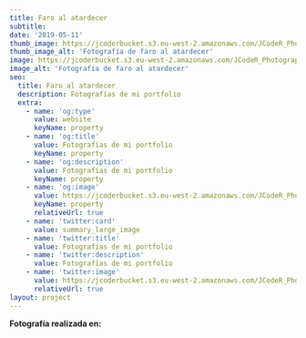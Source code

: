 ```yaml
---
title: Faro al atardecer
subtitle:
date: '2019-05-11'
thumb_image: https://jcoderbucket.s3.eu-west-2.amazonaws.com/JCodeR_Photography/mini-paisaje-1.jpg
thumb_image_alt: 'Fotografía de faro al atardecer'
image: https://jcoderbucket.s3.eu-west-2.amazonaws.com/JCodeR_Photography/mini-paisaje-1.jpg
image_alt: 'Fotografía de faro al atardecer'
seo:
  title: Faro al atardecer
  description: Fotografías de mi portfolio
  extra:
    - name: 'og:type'
      value: website
      keyName: property
    - name: 'og:title'
      value: Fotografías de mi portfolio
      keyName: property
    - name: 'og:description'
      value: Fotografías de mi portfolio
      keyName: property
    - name: 'og:image'
      value: https://jcoderbucket.s3.eu-west-2.amazonaws.com/JCodeR_Photography/mini-paisaje-1.jpg
      keyName: property
      relativeUrl: true
    - name: 'twitter:card'
      value: summary_large_image
    - name: 'twitter:title'
      value: Fotografías de mi portfolio
    - name: 'twitter:description'
      value: Fotografías de mi portfolio
    - name: 'twitter:image'
      value: https://jcoderbucket.s3.eu-west-2.amazonaws.com/JCodeR_Photography/mini-paisaje-1.jpg
      relativeUrl: true
layout: project
---
```


**Fotografía realizada en:**